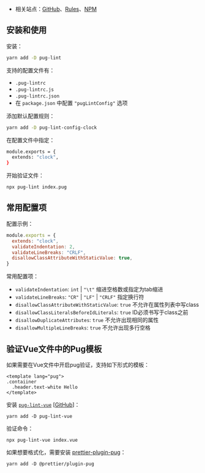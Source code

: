 - 相关站点：[GitHub](https://github.com/pugjs/pug-lint)、[Rules](https://github.com/pugjs/pug-lint/blob/HEAD/docs/rules.md)、[NPM](https://www.npmjs.com/package/pug-lint)

<a name="sYFmY"></a>
## 安装和使用
安装：
```bash
yarn add -D pug-lint
```

支持的配置文件有：

- `.pug-lintrc` 
- `.pug-lintrc.js` 
- `.pug-lintrc.json` 
- 在 `package.json` 中配置 `"pugLintConfig"` 选项



添加默认配置规则：
```bash
yarn add -D pug-lint-config-clock
```
在配置文件中指定：
```bash
module.exports = {
  extends: "clock",
}
```

开始验证文件：
```bash
npx pug-lint index.pug
```

<a name="FoXry"></a>
## 常用配置项
配置示例：
```javascript
module.exports = {
  extends: "clock",
  validateIndentation: 2,
  validateLineBreaks: "CRLF",
  disallowClassAttributeWithStaticValue: true,
}
```
常用配置项：

- `validateIndentation`: `int` | `"\t"` 缩进空格数或指定为tab缩进
- `validateLineBreaks`: `"CR"` | `"LF"` | `"CRLF"` 指定换行符
- `disallowClassAttributeWithStaticValue`: `true` 不允许在属性列表中写class
- `disallowClassLiteralsBeforeIdLiterals`: `true` ID必须书写于class之前
- `disallowDuplicateAttributes`: `true` 不允许出现相同的属性
- `disallowMultipleLineBreaks`: `true` 不允许出现多行空格

<a name="d5V4A"></a>
## 验证Vue文件中的Pug模板
如果需要在Vue文件中开启pug验证，支持如下形式的模板：
```vue
<template lang="pug">
.contaiiner
  .header.text-white Hello
</template>
```

安装 [`pug-lint-vue`](https://www.npmjs.com/package/pug-lint-vue) [[GitHub](https://github.com/sourceboat/pug-lint-vue)]：
```vue
yarn add -D pug-lint-vue
```

验证命令：
```vue
npx pug-lint-vue index.vue
```

如果想要格式化，需要安装 [prettier-plugin-pug](https://github.com/prettier/plugin-pug)：
```vue
yarn add -D @prettier/plugin-pug
```


